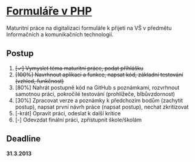 [Formuláře v PHP](http://prihlaskanavs.8u.cz/)
===============

Maturitní práce na digitalizaci formuláře k přijetí na VŠ v předmětu Informačních a komunikačních technologií.

Postup
------

1. ~~[✓] Vymyslet téma maturitní práce, podat příhlášku~~
2. ~~[100%] Navrhnout aplikaci a funkce, napsat kód, základní testování (vzhled, funkčnost)~~
3. [80%] Nahrát postupně kód na GitHub s poznámkami, rozvrhnout samotnou práci, pokročilé testování (prohlížeče, blbůvzdornost)
4. [30%] Zpracovat verze a poznámky k předchozím bodům (zachytit postup), napsat první návrh práce (napsat postup), nechat zkritizovat
5. [-krát] Opravit práci, odeslat k další kritice
6. [-] Odevzdat finální práci, zpřístupnit škole/školám

Deadline
--------

**31.3.2013**